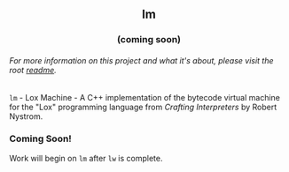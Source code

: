 <div align="center">

## lm

### (coming soon)

</div>

###### For more information on this project and what it's about, please visit the root [readme](../README.md).

`lm` - Lox Machine - A C++ implementation of the bytecode virtual machine for the
"Lox" programming language from *Crafting Interpreters* by Robert Nystrom.

### Coming Soon!

Work will begin on `lm` after `lw` is complete. 
